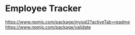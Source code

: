 # Employee Tracker

https://www.npmjs.com/package/mysql2?activeTab=readme
https://www.npmjs.com/package/validate
